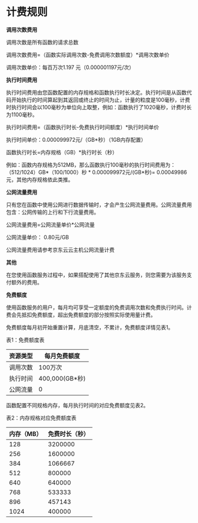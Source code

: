 # 计费规则




**调用次数费用**

调用次数是所有函数的请求总数

调用次数费用=（函数实际调用次数-免费调用次数额度）*调用次数单价

调用次数单价：每百万次1.197 元（0.000001197元/次）

 

**执行时间费用**

 执行时间费用由您函数配置的内存规格和函数执行时长决定。执行时间是从函数代码开始执行的时间算起到其返回或终止的时间为止，计量的粒度是100毫秒，计费时执行时间会以100毫秒为单位向上取整，例如：函数执行了1020毫秒，计费时长为1100毫秒。

执行时间费用=（函数执行时长-免费执行时间额度）*执行时间单价

执行时间单价：0.000099972元/（GB*秒）（1GB内存配置）

函数执行时长=内存规格（GB）*执行时长（秒）

例如：函数内存规格为512MB，那么函数执行100毫秒的执行时间费用为： （512/1024）GB*（100/1000）秒 * 0.000099972元/(GB*秒)= 0.00049986 元，其他内存规格依此类推。

 

**公网流量费用**

只有您在函数中使用公网进行数据传输时，才会产生公网流量费用。公网流量费用包含：公网传输的上行和下行流量费用。

公网流量费用=公网流量单价*公网流量

公网流量单价： 0.80元/GB

公网流量费用请参考京东云云主机公网流量计费

 

**其他**

在您使用函数服务过程中，如果搭配使用了其他京东云服务，则您需要为该服务支付额外的费用。

 

**免费额度**

使用函数服务的用户，每月均可享受一定额度的免费调用次数和免费执行时间。计费会先抵扣免费额度，超出免费额度的部分按照实际使用量计费。

免费额度每月初开始重置计算，月底清空，不累计，免费额度详情见表1。

表1：免费额度表

| 资源类型 | 每月免费额度 |
| -------- | ------------ |
| 调用次数 | 100万次      |
| 执行时间 | 400,000(GB*秒) |
| 公网流量 | 0            |

 

函数配置不同规格内存，每月执行时间的对应免费额度见表2。

表2：内存规格对应免费额度表

| 内存（MB） | 免费时长（秒） |
| ---------- | -------------- |
| 128        | 3200000        |
| 256        | 1600000        |
| 384        | 1066667        |
| 512        | 800000         |
| 640        | 640000         |
| 768        | 533333         |
| 896        | 457143         |
| 1024       | 400000         |
